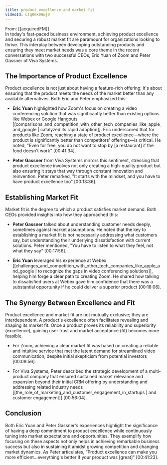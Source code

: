 ```yaml
---
title: product excellence and market fit
videoId: Ltq0mk0Hwj0
---
```


From: [[acquiredFM]] <br/> 
In today's fast-paced business environment, achieving product excellence and securing a robust market fit are paramount for organizations looking to thrive. This interplay between developing outstanding products and ensuring they meet market needs was a core theme in the recent conversations with two successful CEOs, Eric Yuan of Zoom and Peter Gassner of Viva Systems.

## The Importance of Product Excellence

Product excellence is not just about having a feature-rich offering; it's about ensuring that the product meets the needs of the market better than any available alternatives. Both Eric and Peter emphasized this:

- **Eric Yuan** highlighted how Zoom's focus on creating a video conferencing solution that was significantly better than existing options like Webex or Google Hangouts [[comparisons_and_competition_with_other_tech_companies_like_apple_and_google | catalyzed its rapid adoption]]. Eric underscored that for products like Zoom, reaching a state of product excellence—where the product is significantly better than competitors' offerings—is critical. He noted, "Even for free, you do not want to stop by [a restaurant] if the food doesn't work" <a class="yt-timestamp" data-t="00:41:34">[00:41:34]</a>.

- **Peter Gassner** from Viva Systems mirrors this sentiment, stressing that product excellence involves not only creating a high-quality product but also ensuring it stays that way through constant innovation and reinvention. Peter remarked, "It starts with the mindset, and you have to have product excellence too" <a class="yt-timestamp" data-t="00:13:36">[00:13:36]</a>.

## Establishing Market Fit

Market fit is the degree to which a product satisfies market demand. Both CEOs provided insights into how they approached this:

- **Peter Gassner** talked about understanding customer needs deeply, sometimes against market assumptions. He noted that the key to establishing a market fit is not necessarily addressing what customers say, but understanding their underlying dissatisfaction with current solutions. Peter mentioned, "You have to listen to what they feel, not what they say" <a class="yt-timestamp" data-t="00:17:56">[00:17:56]</a>.

- **Eric Yuan** leveraged his experience at Webex [[challenges_and_competition_with_other_tech_companies_like_apple_and_google | to recognize the gaps in video conferencing solutions]], helping him forge a clear path to creating Zoom. He shared how talking to dissatisfied users at Webex gave him confidence that there was a substantial opportunity if he could deliver a superior product <a class="yt-timestamp" data-t="00:18:06">[00:18:06]</a>.

## The Synergy Between Excellence and Fit

Product excellence and market fit are not mutually exclusive; they are interdependent. A product's excellence often facilitates revealing and shaping its market fit. Once a product proves its reliability and superiority (excellence), gaining user trust and market acceptance (fit) becomes more feasible.

- For Zoom, achieving a clear market fit was based on creating a reliable and intuitive service that met the latent demand for streamlined video communication, despite initial skepticism from potential investors <a class="yt-timestamp" data-t="00:09:56">[00:09:56]</a>.

- For Viva Systems, Peter described the strategic development of a multi-product company that ensured sustained market relevance and expansion beyond their initial CRM offering by understanding and addressing related industry needs [[the_role_of_marketing_and_customer_engagement_in_startups | and customer engagement]] <a class="yt-timestamp" data-t="00:56:04">[00:56:04]</a>.

## Conclusion

Both Eric Yuan and Peter Gassner's experiences highlight the significance of having a deep commitment to product excellence while continuously tuning into market expectations and opportunities. They exemplify how focusing on these aspects not only helps in achieving remarkable business success but also in sustaining it amidst growing competition and changing market dynamics. As Peter articulates, “Product excellence can make you more efficient...everything's better if your product was [great]" <a class="yt-timestamp" data-t="00:41:23">[00:41:23]</a>.